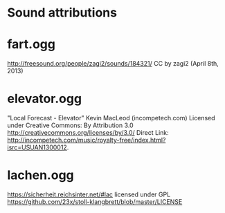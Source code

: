 Sound attributions
===================

# fart.ogg

http://freesound.org/people/zagi2/sounds/184321/
CC by zagi2 (April 8th, 2013)

# elevator.ogg

"Local Forecast - Elevator" Kevin MacLeod (incompetech.com) 
Licensed under Creative Commons: By Attribution 3.0
http://creativecommons.org/licenses/by/3.0/
Direct Link: http://incompetech.com/music/royalty-free/index.html?isrc=USUAN1300012.

# lachen.ogg

https://sicherheit.reichsinter.net/#lac
licensed under GPL https://github.com/23x/stoll-klangbrett/blob/master/LICENSE